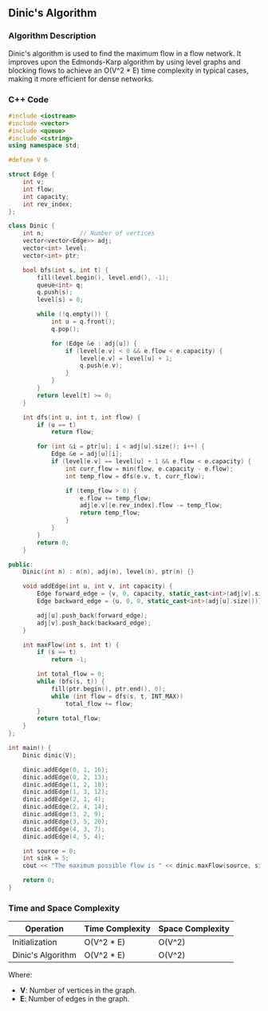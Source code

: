 ## Dinic's Algorithm

### Algorithm Description
Dinic's algorithm is used to find the maximum flow in a flow network. It improves upon the Edmonds-Karp algorithm by using level graphs and blocking flows to achieve an O(V^2 * E) time complexity in typical cases, making it more efficient for dense networks.

### C++ Code

```cpp
#include <iostream>
#include <vector>
#include <queue>
#include <cstring>
using namespace std;

#define V 6

struct Edge {
    int v;
    int flow;
    int capacity;
    int rev_index;
};

class Dinic {
    int n;          // Number of vertices
    vector<vector<Edge>> adj;
    vector<int> level;
    vector<int> ptr;

    bool bfs(int s, int t) {
        fill(level.begin(), level.end(), -1);
        queue<int> q;
        q.push(s);
        level[s] = 0;

        while (!q.empty()) {
            int u = q.front();
            q.pop();

            for (Edge &e : adj[u]) {
                if (level[e.v] < 0 && e.flow < e.capacity) {
                    level[e.v] = level[u] + 1;
                    q.push(e.v);
                }
            }
        }
        return level[t] >= 0;
    }

    int dfs(int u, int t, int flow) {
        if (u == t)
            return flow;

        for (int &i = ptr[u]; i < adj[u].size(); i++) {
            Edge &e = adj[u][i];
            if (level[e.v] == level[u] + 1 && e.flow < e.capacity) {
                int curr_flow = min(flow, e.capacity - e.flow);
                int temp_flow = dfs(e.v, t, curr_flow);

                if (temp_flow > 0) {
                    e.flow += temp_flow;
                    adj[e.v][e.rev_index].flow -= temp_flow;
                    return temp_flow;
                }
            }
        }
        return 0;
    }

public:
    Dinic(int n) : n(n), adj(n), level(n), ptr(n) {}

    void addEdge(int u, int v, int capacity) {
        Edge forward_edge = {v, 0, capacity, static_cast<int>(adj[v].size())};
        Edge backward_edge = {u, 0, 0, static_cast<int>(adj[u].size())};

        adj[u].push_back(forward_edge);
        adj[v].push_back(backward_edge);
    }

    int maxFlow(int s, int t) {
        if (s == t)
            return -1;

        int total_flow = 0;
        while (bfs(s, t)) {
            fill(ptr.begin(), ptr.end(), 0);
            while (int flow = dfs(s, t, INT_MAX))
                total_flow += flow;
        }
        return total_flow;
    }
};

int main() {
    Dinic dinic(V);

    dinic.addEdge(0, 1, 16);
    dinic.addEdge(0, 2, 13);
    dinic.addEdge(1, 2, 10);
    dinic.addEdge(1, 3, 12);
    dinic.addEdge(2, 1, 4);
    dinic.addEdge(2, 4, 14);
    dinic.addEdge(3, 2, 9);
    dinic.addEdge(3, 5, 20);
    dinic.addEdge(4, 3, 7);
    dinic.addEdge(4, 5, 4);

    int source = 0;
    int sink = 5;
    cout << "The maximum possible flow is " << dinic.maxFlow(source, sink);

    return 0;
}
```

### Time and Space Complexity

| Operation          | Time Complexity          | Space Complexity         |
|--------------------|--------------------------|--------------------------|
| Initialization     | O(V^2 * E)               | O(V^2)                   |
| Dinic's Algorithm  | O(V^2 * E)               | O(V^2)                   |

Where:
- **V**: Number of vertices in the graph.
- **E**: Number of edges in the graph.
